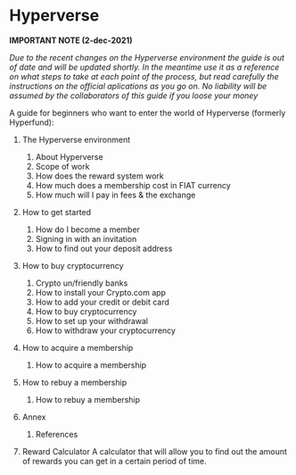 # Hyperverse

**IMPORTANT NOTE (2-dec-2021)**

*Due to the recent changes on the Hyperverse environment the guide is out of date and will be updated shortly.  In the meantime use it as a reference on what steps to take at each point of the process, but read carefully the instructions on the official aplications as you go on.  No liability will be assumed by the collaborators of this guide if you loose your money*

A guide for beginners who want to enter the world of Hyperverse (formerly Hyperfund):

1. The Hyperverse environment
    1. About Hyperverse
    2. Scope of work
    3. How does the reward system work
    4. How much does a membership cost in FIAT currency
    5. How much will I pay in fees & the exchange

2. How to get started
    1. How do I become a member
    2. Signing in with an invitation
    3. How to find out your deposit address

3. How to buy cryptocurrency
    1. Crypto un/friendly banks
    2. How to install your Crypto.com app
    3. How to add your credit or debit card
    4. How to buy cryptocurrency
    5. How to set up your withdrawal
    6. How to withdraw your cryptocurrency

4. How to acquire a membership
    1. How to acquire a membership

5. How to rebuy a membership
    1. How to rebuy a membership

6. Annex
    1. References

7. Reward Calculator
A calculator that will allow you to find out the amount of rewards you can get in a certain period of time.
